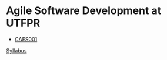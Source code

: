 # Agile Software Development at UTFPR

- [CAES001](https://www.utfpr.edu.br/cursos/coordenacoes/stricto-sensu/ppgca-ct/documentos/ementario/disciplinas-especificas/linha-de-pesquisa-em-engenharia-de-software/caes001-metodologias-ageis-para-o-desenvolvimento-de-software)

[Syllabus](syllabus.md)

